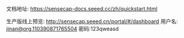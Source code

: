 文档地址: https://sensecap-docs.seeed.cc/zh/quickstart.html

生产版线上预览:
http://sensecap.seeed.cn/portal/#/dashboard
        用户名: jinan@org.110390871765504
        密码:123qweasd